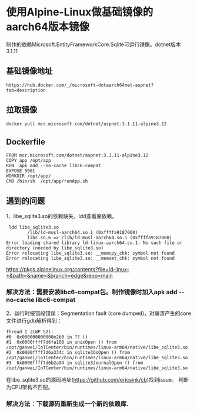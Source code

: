 # 使用Alpine-Linux做基础镜像的aarch64版本镜像
制作的依赖Microsoft.EntityFrameworkCore.Sqlite可运行镜像。dotnet版本3.1.11

## 基础镜像地址
```
https://hub.docker.com/_/microsoft-dotaarch64net-aspnet?tab=description
```

## 拉取镜像
```
docker pull mcr.microsoft.com/dotnet/aspnet:3.1.11-alpine3.12
```

## Dockerfile
```
FROM mcr.microsoft.com/dotnet/aspnet:3.1.11-alpine3.12
COPY app /opt/app
RUN  apk add --no-cache libc6-compat
EXPOSE 5001
WORKDIR /opt/app/
CMD /bin/sh  /opt/app/runApp.sh
```

## 遇到的问题

1、libe_sqlite3.so的依赖缺失，ldd查看库依赖。
```
 ldd libe_sqlite3.so
        /lib/ld-musl-aarch64.so.1 (0xffffa9187000)
        libc.so.6 => /lib/ld-musl-aarch64.so.1 (0xffffa9187000)
Error loading shared library ld-linux-aarch64.so.1: No such file or directory (needed by libe_sqlite3.so)
Error relocating libe_sqlite3.so: __memcpy_chk: symbol not found
Error relocating libe_sqlite3.so: __memset_chk: symbol not found
```
https://pkgs.alpinelinux.org/contents?file=ld-linux-*&path=&name=&branch=edge&repo=main

### 解决方法：需要安装libc6-compat包。制作镜像时加入apk add --no-cache libc6-compat

2、运行时报错段错误：Segmentation fault (core dumped)，对崩溃产生的core文件进行gdb解析得到：
```
Thread 1 (LWP 52):
#0  0x000000000000e2b0 in ?? ()
#1  0x0000ffff7d6fa108 in unixOpen () from /opt/ganwei/IoTCenter/bin/runtimes/linux-arm64/native/libe_sqlite3.so
#2  0x0000ffff7d6a334c in sqlite3OsOpen () from /opt/ganwei/IoTCenter/bin/runtimes/linux-arm64/native/libe_sqlite3.so
#3  0x0000ffff7d6b2a94 in sqlite3JournalOpen () from /opt/ganwei/IoTCenter/bin/runtimes/linux-arm64/native/libe_sqlite3.so
```

在libe_sqlite3.so的源码地址(https://github.com/ericsink/cb)找到issue。
判断为CPU架构不匹配。
### 解决方法：下载源码重新生成一个新的依赖库.
